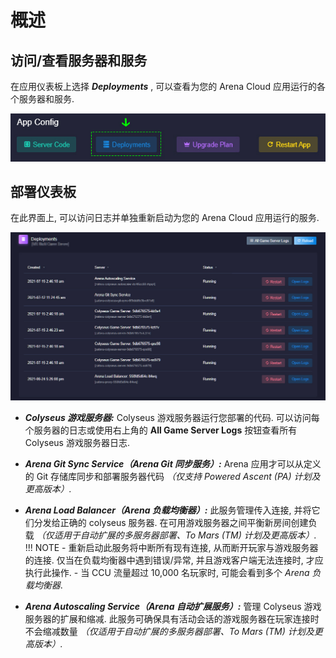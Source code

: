 # 概述

## 访问/查看服务器和服务
在应用仪表板上选择 ***Deployments*** , 可以查看为您的 Arena Cloud 应用运行的各个服务器和服务.

![部署按钮](../../images/deployments-button.jpg)

## 部署仪表板

在此界面上, 可以访问日志并单独重新启动为您的 Arena Cloud 应用运行的服务.

![部署概览](../../images/deployments-overview.jpg)

- ***Colyseus 游戏服务器:*** Colyseus 游戏服务器运行您部署的代码. 可以访问每个服务器的日志或使用右上角的 **All Game Server Logs** 按钮查看所有 Colyseus 游戏服务器日志.

- ***Arena Git Sync Service（Arena Git 同步服务）:*** Arena 应用才可以从定义的 Git 存储库同步和部署服务器代码 *（仅支持 Powered Ascent (PA) 计划及更高版本）.*

- ***Arena Load Balancer（Arena 负载均衡器）:*** 此服务管理传入连接, 并将它们分发给正确的 colyseus 服务器. 在可用游戏服务器之间平衡新房间创建负载 *（仅适用于自动扩展的多服务器部署、To Mars (TM) 计划及更高版本）.*
  !!! NOTE
      - 重新启动此服务将中断所有现有连接, 从而断开玩家与游戏服务器的连接. 仅当在负载均衡器中遇到错误/异常, 并且游戏客户端无法连接时, 才应执行此操作.
      - 当 CCU 流量超过 10,000 名玩家时, 可能会看到多个 *Arena 负载均衡器*.

- ***Arena Autoscaling Service（Arena 自动扩展服务）:*** 管理 Colyseus 游戏服务器的扩展和缩减. 此服务可确保具有活动会话的游戏服务器在玩家连接时不会缩减数量 *（仅适用于自动扩展的多服务器部署、To Mars (TM) 计划及更高版本）.*


